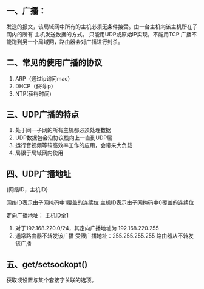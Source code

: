 ## 一、广播：

  发送的报文，该局域网中所有的主机必须无条件接受。由一台主机向该主机所在子网内的所有
主机发送数据的方式。
  只能用UDP或原始IP实现，不能用TCP
广播不能跑到另一个局域网，路由器会对广播进行封杀。


## 二、常见的使用广播的协议
1. ARP（通过ip询问mac）
2. DHCP（获得ip）
3. NTP(获得时间)


## 三、UDP广播的特点
1. 处于同一子网的所有主机都必须处理数据
2. UDP数据包会沿协议栈向上一直到UDP层
3. 运行音视频等较高效率工作的应用，会带来大负载
4. 局限于局域网内使用

## 四、UDP广播地址
{网络ID，主机ID}

网络ID表示由子网掩码中1覆盖的连续位
主机ID表示由子网掩码中0覆盖的连续位

定向广播地址： 主机ID全1
  1. 对于192.168.220.0/24，其定向广播地址为 192.168.220.255
  2. 通常路由器不转发该广播
受限广播地址：255.255.255.255
  路由器从不转发该广播



## 五、get/setsockopt()

获取或设置与某个套接字关联的选项。
